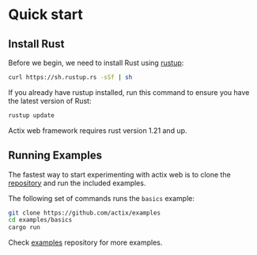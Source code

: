 # Quick start

## Install Rust

Before we begin, we need to install Rust using [rustup](https://www.rustup.rs/):

```bash
curl https://sh.rustup.rs -sSf | sh
```

If you already have rustup installed, run this command to ensure you have the latest version of Rust:

```bash
rustup update
```

Actix web framework requires rust version 1.21 and up.

## Running Examples

The fastest way to start experimenting with actix web is to clone the
[repository](https://github.com/actix/examples) and run the included examples.

The following set of commands runs the `basics` example:

```bash
git clone https://github.com/actix/examples
cd examples/basics
cargo run
```

Check [examples](https://github.com/actix/examples) repository for more examples.
